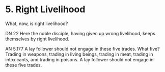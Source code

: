 # 5. Right Livelihood

What, now, is right livelihood?

<span class="sutta-ref">DN 22</span> Here the noble disciple, having given up wrong livelihood, keeps themselves by right livelihood.

<span class="sutta-ref">AN 5.177</span> A lay follower should not engage in these five trades. What five? Trading in weapons, trading in living beings, trading in meat, trading in intoxicants, and trading in poisons. A lay follower should not engage in these five trades.
